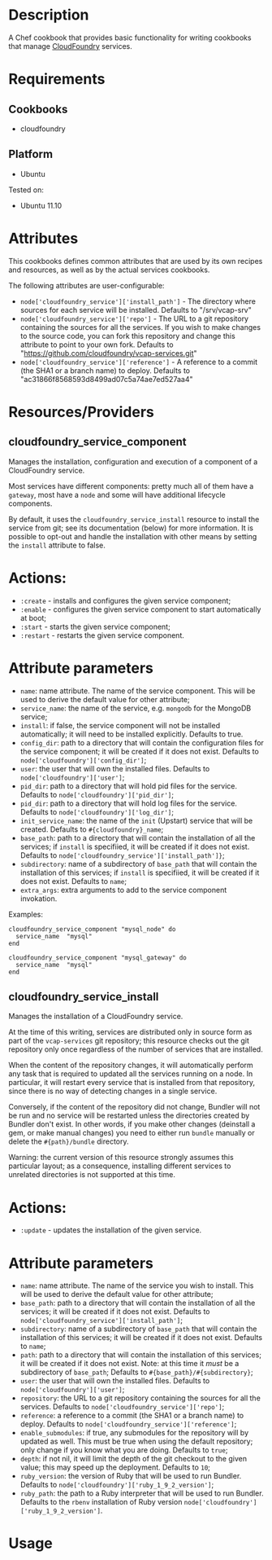 Description
===========

A Chef cookbook that provides basic functionality for writing cookbooks that manage [CloudFoundry](http://www.cloudfoundry.org/) services.

Requirements
============

Cookbooks
---------

* cloudfoundry

Platform
--------

* Ubuntu

Tested on:

* Ubuntu 11.10

Attributes
==========

This cookbooks defines common attributes that are used by its own recipes and resources, as well as by the actual services cookbooks.

The following attributes are user-configurable:

* `node['cloudfoundry_service']['install_path']` - The directory where sources for each service will be installed. Defaults to "/srv/vcap-srv"
* `node['cloudfoundry_service']['repo']` - The URL to a git repository containing the sources for all the services. If you wish to make changes to the source code, you can fork this repository and change this attribute to point to your own fork. Defaults to "https://github.com/cloudfoundry/vcap-services.git"
* `node['cloudfoundry_service']['reference']` - A reference to a commit (the SHA1 or a branch name) to deploy. Defaults to "ac31866f8568593d8499ad07c5a74ae7ed527aa4"

Resources/Providers
===================

cloudfoundry\_service\_component
--------------------------------

Manages the installation, configuration and execution of a component of a CloudFoundry service.

Most services have different components: pretty much all of them have a `gateway`, most have a `node`
and some will have additional lifecycle components.

By default, it uses the `cloudfoundry_service_install` resource to install the service from git;
see its documentation (below) for more information. It is possible to opt-out and handle the
installation with other means by setting the `install` attribute to false.

# Actions:

* `:create` - installs and configures the given service component;
* `:enable` - configures the given service component to start automatically at boot;
* `:start` - starts the given service component;
* `:restart` - restarts the given service component.

# Attribute parameters

- `name`: name attribute. The name of the service component. This will be used to derive the default value for other attribute;
- `service_name`: the name of the service, e.g. `mongodb` for the MongoDB service;
- `install`: if false, the service component will not be installed automatically; it will need to be installed explicitly. Defaults to true.
- `config_dir`: path to a directory that will contain the configuration files for the service component; it will be created if it does not exist. Defaults to `node['cloudfoundry']['config_dir']`;
- `user`: the user that will own the installed files. Defaults to `node['cloudfoundry']['user']`;
- `pid_dir`: path to a directory that will hold pid files for the service. Defaults to `node['cloudfoundry']['pid_dir']`;
- `pid_dir`: path to a directory that will hold log files for the service. Defaults to `node['cloudfoundry']['log_dir']`;
- `init_service_name`: the name of the `init` (Upstart) service that will be created. Defaults to `#{cloudfoundry}_name`;
- `base_path`: path to a directory that will contain the installation of all the services; if `install` is specifiied, it will be created if it does not exist. Defaults to `node['cloudfoundry_service']['install_path']}`;
- `subdirectory`: name of a subdirectory of `base_path` that will contain the installation of this services; if `install` is specifiied, it will be created if it does not exist. Defaults to `name`;
- `extra_args`: extra arguments to add to the service component invokation.

Examples:

    cloudfoundry_service_component "mysql_node" do
      service_name  "mysql"
    end

    cloudfoundry_service_component "mysql_gateway" do
      service_name  "mysql"
    end

cloudfoundry\_service\_install
------------------------------

Manages the installation of a CloudFoundry service.

At the time of this writing, services are distributed only in source form as part of the
`vcap-services` git repository; this resource checks out the git repository only once regardless
of the number of services that are installed.

When the content of the repository changes, it will automatically perform any task that is
required to updated all the services running on a node. In particular, it will restart every
service that is installed from that repository, since there is no way of detecting changes in a
single service.

Conversely, if the content of the repository did not change, Bundler will not be run and no
service will be restarted unless the directories created by Bundler don't exist.
In other words, if you make other changes (deinstall a gem, or make manual changes) you need to
either run `bundle` manually or delete the `#{path}/bundle` directory.

Warning: the current version of this resource strongly assumes this particular layout; as a
consequence, installing different services to unrelated directories is not supported at this time.

# Actions:

* `:update` - updates the installation of the given service.

# Attribute parameters

- `name`: name attribute. The name of the service you wish to install. This will be used to derive the default value for other attribute;
- `base_path`: path to a directory that will contain the installation of all the services; it will be created if it does not exist. Defaults to `node['cloudfoundry_service']['install_path']`;
- `subdirectory`: name of a subdirectory of `base_path` that will contain the installation of this services; it will be created if it does not exist. Defaults to `name`;
- `path`: path to a directory that will contain the installation of this services; it will be created if it does not exist. Note: at this time it *must* be a subdirectory of `base_path`; Defaults to `#{base_path}/#{subdirectory}`;
- `user`: the user that will own the installed files. Defaults to `node['cloudfoundry']['user']`;
- `repository`: the URL to a git repository containing the sources for all the services. Defaults to `node['cloudfoundry_service']['repo']`;
- `reference`: a reference to a commit (the SHA1 or a branch name) to deploy. Defaults to `node['cloudfoundry_service']['reference']`;
- `enable_submodules`: if true, any submodules for the repository will by updated as well. This must be true when using the default repository; only change if you know what you are doing. Defaults to `true`;
- `depth`: if not nil, it will limit the depth of the git checkout to the given value; this may speed up the deployment. Defaults to `10`;
- `ruby_version`: the version of Ruby that will be used to run Bundler. Defaults to `node['cloudfoundry']['ruby_1_9_2_version']`;
- `ruby_path`: the path to a Ruby interpreter that will be used to run Bundler. Defaults to the `rbenv` installation of Ruby version `node['cloudfoundry']['ruby_1_9_2_version']`.

Usage
=====

